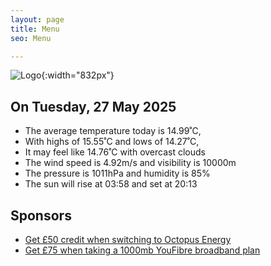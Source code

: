 ```yaml
---
layout: page
title: Menu
seo: Menu

---
```


![Logo](/images/logo.jpg){:width="832px"}

<!-- weather_marker starts -->
## On Tuesday, 27 May 2025

- The average temperature today is 14.99˚C,
- With highs of 15.55˚C and lows of 14.27˚C,
- It may feel like 14.76˚C with overcast clouds
- The wind speed is 4.92m/s and visibility is 10000m
- The pressure is 1011hPa and humidity is 85%
- The sun will rise at 03:58 and set at 20:13

<!-- weather_marker ends -->

## Sponsors

- [Get £50 credit when switching to Octopus Energy](https://bit.ly/3oD1nnS)
- [Get £75 when taking a 1000mb YouFibre broadband plan](https://aklam.io/91zWhU?)
